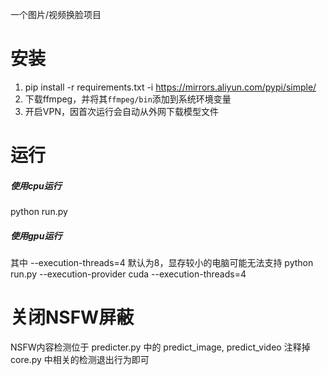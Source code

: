 一个图片/视频换脸项目

# 安装
1. pip install -r requirements.txt -i https://mirrors.aliyun.com/pypi/simple/
2. 下载ffmpeg，并将其`ffmpeg/bin`添加到系统环境变量
3. 开启VPN，因首次运行会自动从外网下载模型文件


# 运行
##### 使用cpu运行
python run.py
##### 使用gpu运行
其中 --execution-threads=4 默认为8，显存较小的电脑可能无法支持
python run.py --execution-provider cuda --execution-threads=4


# 关闭NSFW屏蔽
NSFW内容检测位于 predicter.py 中的 predict_image, predict_video
注释掉 core.py 中相关的检测退出行为即可
